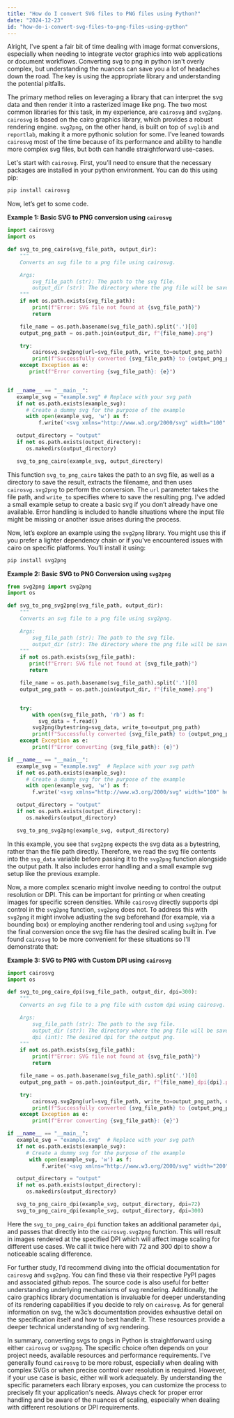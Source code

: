 ```yaml
---
title: "How do I convert SVG files to PNG files using Python?"
date: "2024-12-23"
id: "how-do-i-convert-svg-files-to-png-files-using-python"
---
```


Alright,  I've spent a fair bit of time dealing with image format conversions, especially when needing to integrate vector graphics into web applications or document workflows. Converting svg to png in python isn't overly complex, but understanding the nuances can save you a lot of headaches down the road. The key is using the appropriate library and understanding the potential pitfalls.

The primary method relies on leveraging a library that can interpret the svg data and then render it into a rasterized image like png. The two most common libraries for this task, in my experience, are `cairosvg` and `svg2png`. `cairosvg` is based on the cairo graphics library, which provides a robust rendering engine. `svg2png`, on the other hand, is built on top of `svglib` and `reportlab`, making it a more pythonic solution for some. I’ve leaned towards `cairosvg` most of the time because of its performance and ability to handle more complex svg files, but both can handle straightforward use-cases.

Let's start with `cairosvg`. First, you’ll need to ensure that the necessary packages are installed in your python environment. You can do this using pip:

```bash
pip install cairosvg
```

Now, let’s get to some code.

**Example 1: Basic SVG to PNG conversion using `cairosvg`**

```python
import cairosvg
import os

def svg_to_png_cairo(svg_file_path, output_dir):
    """
    Converts an svg file to a png file using cairosvg.

    Args:
        svg_file_path (str): The path to the svg file.
        output_dir (str): The directory where the png file will be saved.
    """
    if not os.path.exists(svg_file_path):
        print(f"Error: SVG file not found at {svg_file_path}")
        return

    file_name = os.path.basename(svg_file_path).split('.')[0]
    output_png_path = os.path.join(output_dir, f"{file_name}.png")

    try:
        cairosvg.svg2png(url=svg_file_path, write_to=output_png_path)
        print(f"Successfully converted {svg_file_path} to {output_png_path}")
    except Exception as e:
       print(f"Error converting {svg_file_path}: {e}")


if __name__ == "__main__":
   example_svg = "example.svg" # Replace with your svg path
   if not os.path.exists(example_svg):
      # Create a dummy svg for the purpose of the example
      with open(example_svg, 'w') as f:
          f.write('<svg xmlns="http://www.w3.org/2000/svg" width="100" height="100"><circle cx="50" cy="50" r="40" stroke="green" stroke-width="4" fill="yellow" /></svg>')

   output_directory = "output"
   if not os.path.exists(output_directory):
      os.makedirs(output_directory)

   svg_to_png_cairo(example_svg, output_directory)
```

This function `svg_to_png_cairo` takes the path to an svg file, as well as a directory to save the result, extracts the filename, and then uses `cairosvg.svg2png` to perform the conversion. The `url` parameter takes the file path, and `write_to` specifies where to save the resulting png. I've added a small example setup to create a basic svg if you don’t already have one available. Error handling is included to handle situations where the input file might be missing or another issue arises during the process.

Now, let’s explore an example using the `svg2png` library. You might use this if you prefer a lighter dependency chain or if you've encountered issues with cairo on specific platforms. You’ll install it using:

```bash
pip install svg2png
```

**Example 2: Basic SVG to PNG Conversion using `svg2png`**

```python
from svg2png import svg2png
import os

def svg_to_png_svg2png(svg_file_path, output_dir):
    """
    Converts an svg file to a png file using svg2png.

    Args:
        svg_file_path (str): The path to the svg file.
        output_dir (str): The directory where the png file will be saved.
    """
    if not os.path.exists(svg_file_path):
       print(f"Error: SVG file not found at {svg_file_path}")
       return

    file_name = os.path.basename(svg_file_path).split('.')[0]
    output_png_path = os.path.join(output_dir, f"{file_name}.png")


    try:
        with open(svg_file_path, 'rb') as f:
          svg_data = f.read()
        svg2png(bytestring=svg_data, write_to=output_png_path)
        print(f"Successfully converted {svg_file_path} to {output_png_path}")
    except Exception as e:
        print(f"Error converting {svg_file_path}: {e}")

if __name__ == "__main__":
   example_svg = "example.svg"  # Replace with your svg path
   if not os.path.exists(example_svg):
      # Create a dummy svg for the purpose of the example
      with open(example_svg, 'w') as f:
        f.write('<svg xmlns="http://www.w3.org/2000/svg" width="100" height="100"><rect width="80" height="50" style="fill:rgb(0,0,255);stroke-width:3;stroke:rgb(0,0,0)" /></svg>')

   output_directory = "output"
   if not os.path.exists(output_directory):
      os.makedirs(output_directory)

   svg_to_png_svg2png(example_svg, output_directory)

```
In this example, you see that `svg2png` expects the svg data as a bytestring, rather than the file path directly. Therefore, we read the svg file contents into the `svg_data` variable before passing it to the `svg2png` function alongside the output path. It also includes error handling and a small example svg setup like the previous example.

Now, a more complex scenario might involve needing to control the output resolution or DPI. This can be important for printing or when creating images for specific screen densities. While `cairosvg` directly supports dpi control in the `svg2png` function, `svg2png` does not. To address this with `svg2png` it might involve adjusting the svg beforehand (for example, via a bounding box) or employing another rendering tool and using `svg2png` for the final conversion once the svg file has the desired scaling built in. I’ve found `cairosvg` to be more convenient for these situations so I'll demonstrate that:

**Example 3: SVG to PNG with Custom DPI using `cairosvg`**

```python
import cairosvg
import os

def svg_to_png_cairo_dpi(svg_file_path, output_dir, dpi=300):
    """
    Converts an svg file to a png file with custom dpi using cairosvg.

    Args:
        svg_file_path (str): The path to the svg file.
        output_dir (str): The directory where the png file will be saved.
        dpi (int): The desired dpi for the output png.
    """
    if not os.path.exists(svg_file_path):
        print(f"Error: SVG file not found at {svg_file_path}")
        return

    file_name = os.path.basename(svg_file_path).split('.')[0]
    output_png_path = os.path.join(output_dir, f"{file_name}_dpi{dpi}.png")

    try:
        cairosvg.svg2png(url=svg_file_path, write_to=output_png_path, dpi=dpi)
        print(f"Successfully converted {svg_file_path} to {output_png_path} with dpi {dpi}")
    except Exception as e:
        print(f"Error converting {svg_file_path}: {e}")

if __name__ == "__main__":
   example_svg = "example.svg"  # Replace with your svg path
   if not os.path.exists(example_svg):
      # Create a dummy svg for the purpose of the example
       with open(example_svg, 'w') as f:
           f.write('<svg xmlns="http://www.w3.org/2000/svg" width="200" height="150"><text x="10" y="50" style="font-size:30px">Hello SVG</text></svg>')

   output_directory = "output"
   if not os.path.exists(output_directory):
      os.makedirs(output_directory)

   svg_to_png_cairo_dpi(example_svg, output_directory, dpi=72)
   svg_to_png_cairo_dpi(example_svg, output_directory, dpi=300)

```
Here the `svg_to_png_cairo_dpi` function takes an additional parameter `dpi`, and passes that directly into the `cairosvg.svg2png` function. This will result in images rendered at the specified DPI which will affect image scaling for different use cases. We call it twice here with 72 and 300 dpi to show a noticeable scaling difference.

For further study, I’d recommend diving into the official documentation for `cairosvg` and `svg2png`. You can find these via their respective PyPI pages and associated github repos. The source code is also useful for better understanding underlying mechanisms of svg rendering. Additionally, the cairo graphics library documentation is invaluable for deeper understanding of its rendering capabilities if you decide to rely on `cairosvg`. As for general information on svg, the w3c’s documentation provides exhaustive detail on the specification itself and how to best handle it. These resources provide a deeper technical understanding of svg rendering.

In summary, converting svgs to pngs in Python is straightforward using either `cairosvg` or `svg2png`. The specific choice often depends on your project needs, available resources and performance requirements. I’ve generally found `cairosvg` to be more robust, especially when dealing with complex SVGs or when precise control over resolution is required. However, if your use case is basic, either will work adequately. By understanding the specific parameters each library exposes, you can customize the process to precisely fit your application's needs. Always check for proper error handling and be aware of the nuances of scaling, especially when dealing with different resolutions or DPI requirements.
